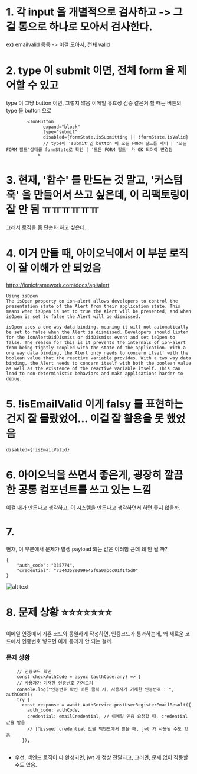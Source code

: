 
# 1. 각 input 을 개별적으로 검사하고 -> 그걸 통으로 하나로 모아서 검사한다. 
ex) emailvalid 등등 -> 이걸 모아서, 전체 valid


# 2. type 이 submit 이면, 전체 form 을 제어할 수 있고 
type 이 그냥 button 이면, 그렇지 않음 
이메일 유효성 검증 같은거 할 때는 버튼의 type 을 button 으로 
```
        <IonButton
              expand="block"
              type="submit"
              disabled={formState.isSubmitting || !formState.isValid} 
              // type이 'submit'인 button 이 모든 FORM 필드를 제어 | '모든 FORM 필드'상태를 formState로 확인 | '모든 FORM 필드' 가 OK 되어야 변경됨
            >
```


# 3. 현재, '함수' 를 만드는 것 말고, '커스텀 훅' 을 만들어서 쓰고 싶은데, 이 리팩토링이 잘 안 됨 ㅠㅠㅠㅠㅠㅠ 
그래서 로직을 좀 단순화 하고 싶은데... 



# 4. 이거 만들 때, 아이오닉에서 이 부분 로직이 잘 이해가 안 되었음 
https://ionicframework.com/docs/api/alert
```
Using isOpen
The isOpen property on ion-alert allows developers to control the presentation state of the Alert from their application state. This means when isOpen is set to true the Alert will be presented, and when isOpen is set to false the Alert will be dismissed.

isOpen uses a one-way data binding, meaning it will not automatically be set to false when the Alert is dismissed. Developers should listen for the ionAlertDidDismiss or didDismiss event and set isOpen to false. The reason for this is it prevents the internals of ion-alert from being tightly coupled with the state of the application. With a one way data binding, the Alert only needs to concern itself with the boolean value that the reactive variable provides. With a two way data binding, the Alert needs to concern itself with both the boolean value as well as the existence of the reactive variable itself. This can lead to non-deterministic behaviors and make applications harder to debug.

```


# 5. !isEmailValid 이게 falsy 를 표현하는 건지 잘 몰랐었어... 이걸 잘 활용을 못 했었음 
```
disabled={!isEmailValid}
```


# 6. 아이오닉을 쓰면서 좋은게, 굉장히 깔끔한 공통 컴포넌트를 쓰고 있는 느낌 
이걸 내가 만든다고 생각하고, 
이 시스템을 만든다고 생각하면서 하면 좋지 않을까. 


# 7. 
현재, 이 부분에서 문제가 발생 payload 되는 값은 이러함 근데 왜 안 될 까? 
```
{
    "auth_code": "335774",
    "credential": "7344358e099e45f0a0abcc01f1f5d0"
}

```
![alt text](image.png)


# 8. 문제 상황 ⭐⭐⭐⭐⭐⭐⭐
이메일 인증에서 
기존 코드와 동일하게 작성하면, 인증코드가 통과하는데, 
왜 새로운 코드에서 인증번호 넣으면 이게 통과가 안 되는 걸까. 

### 문제 상황
```
  	// 인증코드 확인 
	const checkAuthCode = async (authCode:any) => {
    // 사용자가 기재한 인증번호 가져오기
    console.log("인증번호 확인 버튼 클릭 시, 사용자가 기재한 인증번호 : ", authCode);
    try {
      const response = await AuthService.postUserRegisterEmailResult({ 
        auth_code: authCode,
        credential: emailCredential, // 이메일 인증 요청할 때, credential 값을 받음
        // [📛issue] credential 값을 백엔드에서 받을 때, jwt 가 사용될 수도 있음
      });
      
```

- 우선, 백엔드 로직이 다 완성되면, jwt 가 정상 전달되고, 그러면, 문제 없이 작동할 수도 있음.